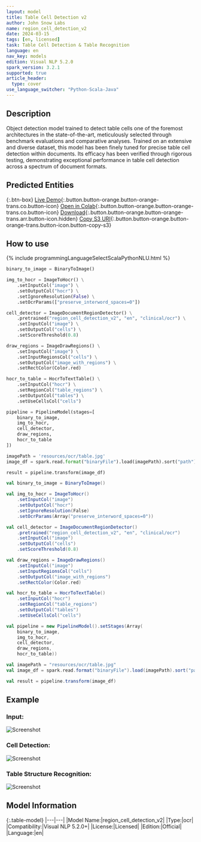 ```yaml
---
layout: model
title: Table Cell Detection v2
author: John Snow Labs
name: region_cell_detection_v2
date: 2024-03-15
tags: [en, licensed]
task: Table Cell Detection & Table Recognition
language: en
nav_key: models
edition: Visual NLP 5.2.0
spark_version: 3.2.1
supported: true
article_header:
  type: cover
use_language_switcher: "Python-Scala-Java"
---
```


## Description

Object detection model trained to detect table cells one of the foremost architectures in the state-of-the-art, meticulously selected through benchmark evaluations and comparative analyses. Trained on an extensive and diverse dataset, this model has been finely tuned for precise table cell detection within documents. Its efficacy has been verified through rigorous testing, demonstrating exceptional performance in table cell detection across a spectrum of document formats.


## Predicted Entities

{:.btn-box}
[Live Demo](https://demo.johnsnowlabs.com/ocr/IMAGE_REGION_CELL_DETECTION/){:.button.button-orange.button-orange-trans.co.button-icon}
[Open in Colab](https://colab.research.google.com/github/JohnSnowLabs/spark-ocr-workshop/blob/master/jupyter/SparkOcrImageTableRecognitionWHOCR.ipynb){:.button.button-orange.button-orange-trans.co.button-icon}
[Download](https://s3.amazonaws.com/auxdata.johnsnowlabs.com/clinical/ocr/region_cell_detection_v2_en_5.2.0_3.0_1707370970000.zip){:.button.button-orange.button-orange-trans.arr.button-icon.hidden}
[Copy S3 URI](s3://auxdata.johnsnowlabs.com/clinical/ocr/region_cell_detection_v2_en_5.2.0_3.0_1707370970000.zip){:.button.button-orange.button-orange-trans.button-icon.button-copy-s3}

## How to use

<div class="tabs-box" markdown="1">
{% include programmingLanguageSelectScalaPythonNLU.html %}

```python
binary_to_image = BinaryToImage()

img_to_hocr = ImageToHocr() \
    .setInputCol("image") \
    .setOutputCol("hocr") \
    .setIgnoreResolution(False) \
    .setOcrParams(["preserve_interword_spaces=0"])

cell_detector = ImageDocumentRegionDetector() \
    .pretrained("region_cell_detection_v2", "en", "clinical/ocr") \
    .setInputCol("image") \
    .setOutputCol("cells") \
    .setScoreThreshold(0.8)

draw_regions = ImageDrawRegions() \
    .setInputCol("image") \
    .setInputRegionsCol("cells") \
    .setOutputCol("image_with_regions") \
    .setRectColor(Color.red)

hocr_to_table = HocrToTextTable() \
    .setInputCol("hocr") \
    .setRegionCol("table_regions") \
    .setOutputCol("tables") \
    .setUseCellsCol("cells")

pipeline = PipelineModel(stages=[
    binary_to_image,
    img_to_hocr,
    cell_detector,
    draw_regions,
    hocr_to_table
])

imagePath = 'resources/ocr/table.jpg'
image_df = spark.read.format("binaryFile").load(imagePath).sort("path")

result = pipeline.transform(image_df)
```
```scala
val binary_to_image = BinaryToImage()

val img_to_hocr = ImageToHocr()
    .setInputCol("image")
    .setOutputCol("hocr")
    .setIgnoreResolution(False)
    .setOcrParams(Array("preserve_interword_spaces=0"))

val cell_detector = ImageDocumentRegionDetector()
    .pretrained("region_cell_detection_v2", "en", "clinical/ocr")
    .setInputCol("image")
    .setOutputCol("cells")
    .setScoreThreshold(0.8)

val draw_regions = ImageDrawRegions()
    .setInputCol("image")
    .setInputRegionsCol("cells")
    .setOutputCol("image_with_regions")
    .setRectColor(Color.red)

val hocr_to_table = HocrToTextTable()
    .setInputCol("hocr")
    .setRegionCol("table_regions")
    .setOutputCol("tables")
    .setUseCellsCol("cells")

val pipeline = new PipelineModel().setStages(Array(
    binary_to_image,
    img_to_hocr,
    cell_detector,
    draw_regions,
    hocr_to_table))

val imagePath = "resources/ocr/table.jpg"
val image_df = spark.read.format("binaryFile").load(imagePath).sort("path")

val result = pipeline.transform(image_df)
```

</div>


## Example

### Input:
![Screenshot](/assets/images/examples_ocr/table_celldetector_input.png)

### Cell Detection:
![Screenshot](/assets/images/examples_ocr/table_celldetector_v2_cells.png)

### Table Structure Recognition:
![Screenshot](/assets/images/examples_ocr/table_celldetector_v2_tsr.png)



## Model Information

{:.table-model}
|---|---|
|Model Name:|region_cell_detection_v2|
|Type:|ocr|
|Compatibility:|Visual NLP 5.2.0+|
|License:|Licensed|
|Edition:|Official|
|Language:|en|

